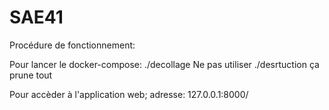 # SAE41
Procédure de fonctionnement:

Pour lancer le docker-compose: ./decollage
Ne pas utiliser ./desrtuction ça prune tout 

Pour accèder à l'application web; adresse: 127.0.0.1:8000/

